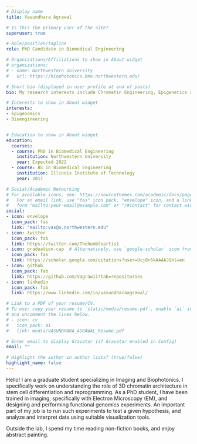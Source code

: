 ```yaml
---
# Display name
title: Vasundhara Agrawal

# Is this the primary user of the site?
superuser: true

# Role/position/tagline
role: PhD Candidate in Biomedical Engineering

# Organizations/Affiliations to show in About widget
# organizations:
# - name: Northwestern University
#   url: https://biophotonics.bme.northwestern.edu/

# Short bio (displayed in user profile at end of posts)
bio: My research interests include Chromatin Engineering, Epigenetics and Cell Reprogramming.

# Interests to show in About widget
interests:
- Epigenomics
- Bioengineering


# Education to show in About widget
education:
  courses:
  - course: PhD in Biomedical Engineering
    institution: Northwestern University
    year: Expected 2022
  - course: BS in Biomedical Engineering
    institution: Illinois Institute of Technology
    year: 2017

# Social/Academic Networking
# For available icons, see: https://sourcethemes.com/academic/docs/page-builder/#icons
#   For an email link, use "fas" icon pack, "envelope" icon, and a link in the
#   form "mailto:your-email@example.com" or "/#contact" for contact widget.
social:
- icon: envelope
  icon_pack: fas
  link: "mailto:vas@u.northwestern.edu" 
- icon: twitter
  icon_pack: fab
  link: https://twitter.com/Thehumbleartis1
- icon: graduation-cap  # Alternatively, use `google-scholar` icon from `ai` icon pack
  icon_pack: fas
  link: https://scholar.google.com/citations?user=Ucj8r6kAAAAJ&hl=en
- icon: github
  icon_pack: fab
  link: https://github.com/Vagraw11?tab=repositories
- icon: linkedin
  icon_pack: fab
  link: https://www.linkedin.com/in/vasundharaagrawal/

# Link to a PDF of your resume/CV.
# To use: copy your resume to `static/media/resume.pdf`, enable `ai` icons in `params.toml`, 
# and uncomment the lines below.
# - icon: cv
#   icon_pack: ai
#   link: media/VASUNDHARA_AGRAWAL_Resume.pdf

# Enter email to display Gravatar (if Gravatar enabled in Config)
email: ""

# Highlight the author in author lists? (true/false)
highlight_name: false
---
```


Hello!
I am a graduate student specializing in Imaging and Biophotonics. I specifically work on understanding the role of 3D chromatin architecture in stem cell differentiation and reprogramming. As a PhD student, I have been trained in imaging, specifically with Electron Microscopy (EM), and designing and performing functional genomics experiments. An important part of my job is to run such experiments to test a given hypothesis, and analyze and interpret data using suitable visualization tools.

Outside the lab, I spend my time reading non-fiction books, and enjoy abstract painting.
